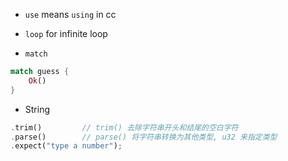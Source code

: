 * `use` means `using` in cc

* `loop` for infinite loop

* `match` 
```rust
match guess {
    Ok()
}
```

* String
```rust
.trim()         // trim() 去除字符串开头和结尾的空白字符
.parse()        // parse() 将字符串转换为其他类型, u32 来指定类型
.expect("type a number");
```
